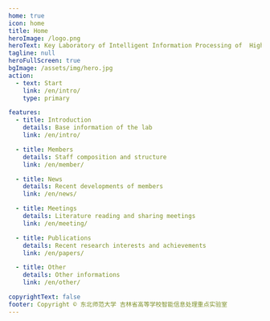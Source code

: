```yaml
---
home: true
icon: home
title: Home
heroImage: /logo.png
heroText: Key Laboratory of Intelligent Information Processing of  High Education of Jilin Province, Northeast Normal University
tagline: null
heroFullScreen: true
bgImage: /assets/img/hero.jpg
action:
  - text: Start
    link: /en/intro/
    type: primary

features:
  - title: Introduction
    details: Base information of the lab
    link: /en/intro/

  - title: Members
    details: Staff composition and structure
    link: /en/member/

  - title: News
    details: Recent developments of members
    link: /en/news/

  - title: Meetings
    details: Literature reading and sharing meetings
    link: /en/meeting/

  - title: Publications
    details: Recent research interests and achievements
    link: /en/papers/

  - title: Other 
    details: Other informations
    link: /en/other/

copyrightText: false
footer: Copyright © 东北师范大学 吉林省高等学校智能信息处理重点实验室
---
```

